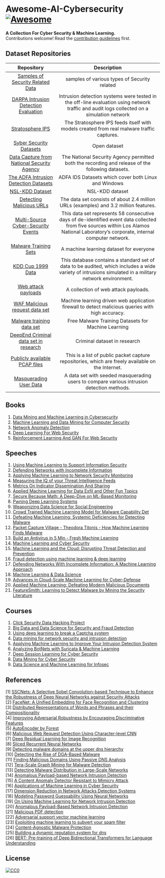 # Awesome-AI-Cybersecurity [![Awesome](https://awesome.re/badge.svg)](https://awesome.re)

**A Collection For Cyber Security &amp; Machine Learning.**</br>
Contributions welcome! Read the [contribution guidelines](contributing.md) first.

## Dataset Repositories
| Repository | Description |
|:----:|:----:|
| [Samples of Security Related Data](http://www.secrepo.com/) | samples of various types of Security related |
| [DARPA Intrusion Detection Evaluation](https://www.ll.mit.edu/r-d/datasets/1999-darpa-intrusion-detection-evaluation-dataset) | Intrusion detection systems were tested in the off-line evaluation using network traffic and audit logs collected on a simulation network |
| [Stratosphere IPS](https://stratosphereips.org/category/dataset.html)| The Stratosphere IPS feeds itself with models created from real malware traffic captures.  |
| [Syber Security Datasets](https://csr.lanl.gov/data/) | Open dataset |
| [Data Capture from National Security Agency](http://www.westpoint.edu/crc/SitePages/DataSets.aspx) | The National Security Agency permitted both the recording and release of the following datasets.  |
| [The ADFA Intrusion Detection Datasets](https://www.unsw.adfa.edu.au/australian-centre-for-cyber-security/cybersecurity/ADFA-IDS-Datasets/) | ADFA IDS Datasets which cover both Linux and Windows |
| [NSL-KDD Dataset](https://github.com/defcom17/NSL_KDD) | NSL-KDD dataset |
| [Detecting Malicious URLs](http://sysnet.ucsd.edu/projects/url/) | The data set consists of about 2.4 million URLs (examples) and 3.2 million features. |
| [Multi-Source Cyber-Security Events](http://csr.lanl.gov/data/cyber1/) | This data set represents 58 consecutive days of de-identified event data collected from five sources within Los Alamos National Laboratory’s corporate, internal computer network. |
| [Malware Training Sets](http://marcoramilli.blogspot.cz/2016/12/malware-training-sets-machine-learning.html) | A machine learning dataset for everyone|
| [KDD Cup 1999 Data](http://kdd.ics.uci.edu/databases/kddcup99/kddcup99.html) |This database contains a standard set of data to be audited, which includes a wide variety of intrusions simulated in a military network environment. |
| [Web attack payloads](https://github.com/foospidy/payloads) | A collection of web attack payloads. |
| [WAF Malicious request data set](https://github.com/faizann24/Fwaf-Machine-Learning-driven-Web-Application-Firewall) | Machine learning driven web application firewall to detect malicious queries with high accuracy.  |
| [Malware training data set](https://github.com/marcoramilli/MalwareTrainingSets) |Free Malware Training Datasets for Machine Learning |
| [DeepEnd Criminal data set in research](https://www.dropbox.com/sh/7fo4efxhpenexqp/AADHnRKtL6qdzCdRlPmJpS8Aa/CRIME?dl=0) | Criminal dataset in research|
| [Publicly available PCAP files](http://www.netresec.com/?page=PcapFiles) | This is a list of public packet capture repositories, which are freely available on the Internet. |
| [Masquerading User Data](http://www.schonlau.net/)| A data set with seeded masquerading users to compare various intrusion detection methods. |

## Books
1. [Data Mining and Machine Learning in Cybersecurity](https://www.amazon.com/Data-Mining-Machine-Learning-Cybersecurity/dp/1439839425)
2. [Machine Learning and Data Mining for Computer Security](https://www.amazon.com/Machine-Learning-Mining-Computer-Security/dp/184628029X)
3. [Network Anomaly Detection](https://www.amazon.com/Network-Anomaly-Detection-Learning-Perspective/dp/1466582081)
4. [Deep Learning For Web Security](https://www.amazon.cn/dp/B0788XQ5SN)
5. [Reinforcement Learning And GAN For Web Security](https://www.amazon.cn/dp/B07C9Y19BS)

## Speeches
1. [Using Machine Learning to Support Information Security](https://www.youtube.com/watch?v=tukidI5vuBs)
2. [Defending Networks with Incomplete Information](https://www.youtube.com/watch?v=36IT9VgGr0g)
3. [Applying Machine Learning to Network Security Monitoring](https://www.youtube.com/watch?v=vy-jpFpm1AU)
4. [Measuring the IQ of your Threat Intelligence Feeds ](https://www.youtube.com/watch?v=yG6QlHOAWiE)
5. [Metrics On Indicator Dissemination And Sharing](https://www.youtube.com/watch?v=6JMEKnes-w0)
6. [Applied Machine Learning for Data Exfil and Other Fun Topics](https://www.youtube.com/watch?v=dGwH7m4N8DE)
7. [Secure Because Math: A Deep-Dive on ML-Based Monitoring](https://www.youtube.com/watch?v=TYVCVzEJhhQ)
8. [Pwning Deep Learning Systems](https://www.youtube.com/watch?v=JAGDpJFFM2A)
9. [Weaponizing Data Science for Social Engineering](https://www.youtube.com/watch?v=l7U0pDcsKLg)
10. [Crowd Trained Machine Learning Model for Malware Capability Det](https://www.youtube.com/watch?v=u6a7afsD39A)
11. [Defeating Machine Learning: Systemic Deficiencies for Detecting Malware](https://www.youtube.com/watch?v=sPtbDUJjhbk)
12. [Packet Capture Village - Theodora Titonis - How Machine Learning Finds Malware](https://www.youtube.com/watch?v=2cQRSPFSY-s)
13. [Build an Antivirus in 5 Min - Fresh Machine Learning](https://www.youtube.com/watch?v=iLNHVwSu9EA&amp;t=245s)
14. [Machine Learning and Cyber Security](https://www.youtube.com/watch?v=qVwktOa-F34)
15. [Machine Learning and the Cloud: Disrupting Threat Detection and Prevention](https://www.youtube.com/watch?v=fRklX97iGIw)
16. [Fraud detection using machine learning & deep learning ](https://www.youtube.com/watch?v=gHtN4jU69W0)
17. [Defending Networks With Incomplete Information: A Machine Learning Approach](https://www.youtube.com/watch?v=_0CRSF6yPB4)
18. [Machine Learning & Data Science](https://vimeo.com/112702666)
19. [Advances in Cloud-Scale Machine Learning for Cyber-Defense](https://www.youtube.com/watch?v=skSIIvvZFIk)
20. [Applied Machine Learning: Defeating Modern Malicious Documents](https://www.youtube.com/watch?v=ZAuCEgA3itI)
21. [FeatureSmith: Learning to Detect Malware by Mining the Security Literature](https://www.youtube.com/watch?v=ikaDWJhSMIU&feature=youtu.be)

## Courses
1. [Click Security Data Hacking Project](http://clicksecurity.github.io/data_hacking/)
2. [Big Data and Data Science for Security and Fraud Detection](http://www.kdnuggets.com/2015/12/big-data-science-security-fraud-detection.html)
3. [Using deep learning to break a Captcha system](https://deepmlblog.wordpress.com/2016/01/03/how-to-break-a-captcha-system/)
4. [Data mining for network security and intrusion detection](https://www.r-bloggers.com/data-mining-for-network-security-and-intrusion-detection/)
5. [Applying Machine Learning to Improve Your Intrusion Detection System](https://securityintelligence.com/applying-machine-learning-to-improve-your-intrusion-detection-system/)
6. [Analyzing BotNets with Suricata & Machine Learning](http://blogs.splunk.com/2017/01/30/analyzing-botnets-with-suricata-machine-learning/)
7. [Deep Session Learning for Cyber Security](https://blog.cyberreboot.org/deep-session-learning-for-cyber-security-e7c0f6804b81#.eo2m4alid)
8. [Data Mining for Cyber Security](http://web.stanford.edu/class/cs259d/)
9. [Data Science and Machine Learning for Infosec](http://www.pentesteracademy.com/course?id=30)

## References
[1] [SSCNets: A Selective Sobel Convolution-based Technique to Enhance the Robustness of Deep Neural Networks against Security Attacks](https://arxiv.org/ftp/arxiv/papers/1811/1811.01443.pdf)<br/>
[2] [FaceNet: A Unified Embedding for Face Recognition and Clustering](https://arxiv.org/pdf/1503.03832.pdf)<br/>
[3] [Distributed Representations of Words and Phrases
and their Compositionality](http://cn.arxiv.org/pdf/1310.4546v1)<br/>
[4] [Improving Adversarial Robustness by Encouraging Discriminative Features](https://arxiv.org/pdf/1811.00621.pdf)<br/>
[5] [AutoEncoder by Forest](https://arxiv.org/pdf/1709.09018.pdf)<br/>
[6] [Malicious Web Request Detection Using
Character-level CNN](https://arxiv.org/pdf/1811.08641.pdf)<br/>
[7] [Deep Residual Learning for Image Recognition](https://arxiv.org/pdf/1512.03385.pdf)<br/>
[8] [Sliced Recurrent Neural Networks](https://arxiv.org/ftp/arxiv/papers/1807/1807.02291.pdf)<br/>
[9] [Detecting malware domains at the upper dns hierarchy](http://www.covert.io/research-papers/security/Kopis%20-%20Detecting%20malware%20domains%20at%20the%20upper%20dns%20hierarchy.pdf)<br/>
[10] [Detecting the Rise of DGA-Based Malware](http://www.covert.io/research-papers/security/From%20throw-away%20traffic%20to%20bots%20-%20detecting%20the%20rise%20of%20dga-based%20malware.pdf)<br/>
[11] [Finding Malicious Domains Using Passive DNS Analysis](http://www.covert.io/research-papers/security/Exposure%20-%20Finding%20malicious%20domains%20using%20passive%20dns%20analysis.pdf)<br/>
[12] [ Tera-Scale Graph Mining for Malware Detection](http://www.covert.io/research-papers/security/Polonium%20-%20Tera-Scale%20Graph%20Mining%20for%20Malware%20Detection.pdf)<br/>
[13] [Detecting Malware Distribution in Large-Scale Networks](http://www.covert.io/research-papers/security/Nazca%20-%20%20Detecting%20Malware%20Distribution%20in%20Large-Scale%20Networks.pdf)<br/>
[14] [Anomalous Payload-based Network Intrusion Detection](http://www.covert.io/research-papers/security/PAYL%20-%20Anomalous%20Payload-based%20Network%20Intrusion%20Detection.pdf)<br/>
[15] [ A Content Anomaly Detector Resistant to Mimicry Attack](http://www.covert.io/research-papers/security/Anagram%20-%20A%20Content%20Anomaly%20Detector%20Resistant%20to%20Mimicry%20Attack.pdf)<br/>
[16] [Applications of Machine Learning in Cyber Security](https://www.researchgate.net/publication/283083699_Applications_of_Machine_Learning_in_Cyber_Security)<br/>
[17] [Dimension Reduction in Network Attacks Detection Systems](http://elib.bsu.by/bitstream/123456789/120105/1/v17no3p284.pdf)<br/>
[18] [Modeling Password Guessability Using Neural Networks](https://www.usenix.org/conference/usenixsecurity16/technical-sessions/presentation/melicher)<br/>
[19] [On Using Machine Learning for Network Intrusion Detection](http://ieeexplore.ieee.org/document/5504793/?reload=true)<br/>
[20] [Anomalous Payload-Based Network Intrusion Detection](https://link.springer.com/chapter/10.1007/978-3-540-30143-1_11)<br/>
[21] [Malicious PDF detection](http://dl.acm.org/citation.cfm?id=2420987)<br/>
[22] [Adversarial support vector machine learning](https://dl.acm.org/citation.cfm?id=2339697)<br/>
[23] [Exploiting machine learning to subvert your spam filter](https://dl.acm.org/citation.cfm?id=1387709.1387716)<br/>
[24] [Content-Agnostic Malware Protection](http://www.covert.io/research-papers/security/CAMP%20-%20Content%20Agnostic%20Malware%20Protection.pdf)<br/>
[25] [Building a dynamic reputation system for dns](http://www.covert.io/research-papers/security/Notos%20-%20Building%20a%20dynamic%20reputation%20system%20for%20dns.pdf)<br/>
[26] [BERT: Pre-training of Deep Bidirectional Transformers for Language Understanding](https://arxiv.org/pdf/1810.04805.pdf) 

## License
[![CC0](http://mirrors.creativecommons.org/presskit/buttons/88x31/svg/cc-zero.svg)](http://creativecommons.org/publicdomain/zero/1.0)

